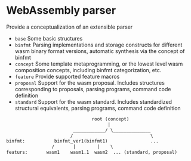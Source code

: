 # WebAssembly parser
Provide a conceptualization of an extensible parser

* `base` Some basic structures
* `binfmt` Parsing implementations and storage constructs for different wasm binary format versions, automatic synthesis via the concept of binfmt
* `concept` Some template metaprogramming, or the lowest level wasm composition concepts, including binfmt categorization, etc.
* `feature` Provide supported feature macros
* `proposal` Support for the wasm proposal. Includes structures corresponding to proposals, parsing programs, command code definition
* `standard` Support for the wasm standard. Includes standardized structural equivalents, parsing programs, command code definition

```txt
                                root (concept)
                                      |
                         ____________/ \______________
                        /                             \
binfmt:           binfmt_ver1(binfmt1)                ...
                 /       |        |    \
featurs:       wasm1    wasm1.1  wasm2  ... (standard, proposal)

```